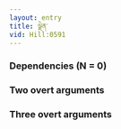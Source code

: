```yaml
---
layout: entry
title: ལྗེན་
vid: Hill:0591
---
```

### Dependencies (N = 0)


### Two overt arguments


### Three overt arguments
